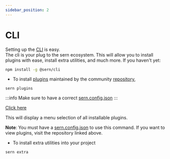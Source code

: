 ```yaml
---
sidebar_position: 2
---
```


# CLI

Setting up the [CLI](https://github.com/sern-handler/cli) is easy. <br />
The cli is your plug to the sern ecosystem. This will allow you to install plugins with ease, install extra utilities, and much more.
If you haven't yet: 
```sh
npm install -g @sern/cli
```

- To install [plugins](plugins.md) maintained by the community [repository](https://github.com/sern-handler/awesome-plugins),

```
sern plugins
```
:::info
Make sure to have a correct [sern.config.json](./good-to-know.md#sernconfigjson)
:::

[Click here](../cli)

This will display a menu selection of all installable plugins. <br />

**Note**: You must have a [sern.config.json](good-to-know.md) to use this command.
If you want to view plugins, visit the repository linked above.

- To install extra utilities into your project
```
sern extra
```

